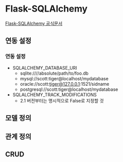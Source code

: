 # Flask-SQLAlchemy

[Flask-SQLAlchemy 공식문서](http://flask-sqlalchemy.pocoo.org/2.1/)

## 연동 설정

### 연동 설정

* SQLALCHEMY_DATABASE_URI
    * sqlite:////absolute/path/to/foo.db
    * mysql://scott:tiger@localhost/mydatabase
    * oracle://scott:tiger@127.0.0.1:1521/sidname
    * postgresql://scott:tiger@localhost/mydatabase
* SQLALCHEMY_TRACK_MODIFICATIONS
    * 2.1 버전부터는 명시적으로 False로 지정할 것
    
## 모델 정의

## 관계 정의

## CRUD
